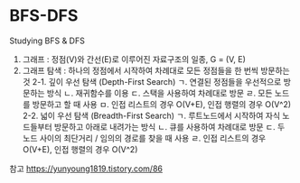 # BFS-DFS
Studying BFS &amp; DFS

1. 그래프
   : 정점(V)와 간선(E)로 이루어진 자료구조의 일종, G = (V, E)
2. 그래프 탐색
   : 하나의 정점에서 시작하여 차례대로 모든 정점들을 한 번씩 방문하는 것
   2-1. 깊이 우선 탐색 (Depth-First Search)
       ㄱ. 연결된 정점들을 우선적으로 방문하는 방식
       ㄴ. 재귀함수를 이용
       ㄷ. 스택을 사용하여 차례대로 방문
       ㄹ. 모든 노드를 방문하고 할 때 사용
       ㅁ. 인접 리스트의 경우 O(V+E), 인접 행렬의 경우 O(V^2)
   2-2. 넓이 우선 탐색 (Breadth-First Search)
       ㄱ. 루트노드에서 시작하여 자식 노드들부터 방문하고 아래로 내려가는 방식
       ㄴ. 큐를 사용하여 차례대로 방문
       ㄷ. 두 노드 사이의 최단거리 / 임의의 경로를 찾을 때 사용
       ㄹ. 인접 리스트의 경우 O(V+E), 인접 행렬의 경우 O(V^2)
       
참고 https://yunyoung1819.tistory.com/86
